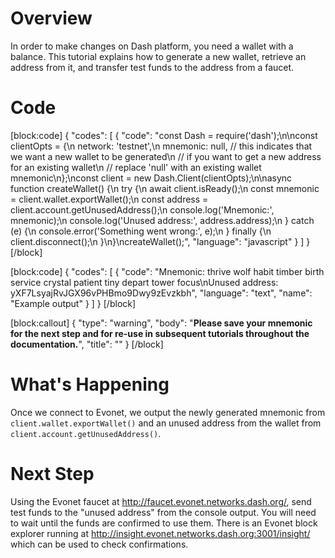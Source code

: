# Overview

In order to make changes on Dash platform, you need a wallet with a balance. This tutorial explains how to generate a new wallet, retrieve an address from it, and transfer test funds to the address from a faucet.

# Code
[block:code]
{
  "codes": [
    {
      "code": "const Dash = require('dash');\n\nconst clientOpts = {\n  network: 'testnet',\n  mnemonic: null, // this indicates that we want a new wallet to be generated\n                  // if you want to get a new address for an existing wallet\n                  // replace 'null' with an existing wallet mnemonic\n};\nconst client = new Dash.Client(clientOpts);\n\nasync function createWallet() {\n  try {\n    await client.isReady();\n    const mnemonic = client.wallet.exportWallet();\n    const address = client.account.getUnusedAddress();\n    console.log('Mnemonic:', mnemonic);\n    console.log('Unused address:', address.address);\n  } catch (e) {\n    console.error('Something went wrong:', e);\n  } finally {\n    client.disconnect();\n  }\n}\ncreateWallet();",
      "language": "javascript"
    }
  ]
}
[/block]

[block:code]
{
  "codes": [
    {
      "code": "Mnemonic: thrive wolf habit timber birth service crystal patient tiny depart tower focus\nUnused address: yXF7LsyajRvJGX96vPHBmo9Dwy9zEvzkbh",
      "language": "text",
      "name": "Example output"
    }
  ]
}
[/block]

[block:callout]
{
  "type": "warning",
  "body": "**Please save your mnemonic for the next step and for re-use in subsequent tutorials throughout the documentation.**",
  "title": ""
}
[/block]
# What's Happening

Once we connect to Evonet, we output the newly generated mnemonic from `client.wallet.exportWallet()` and an unused address from the wallet from `client.account.getUnusedAddress()`.

# Next Step

Using the Evonet faucet at http://faucet.evonet.networks.dash.org/, send test funds to the "unused address" from the console output. You will need to wait until the funds are confirmed to use them. There is an Evonet block explorer running at http://insight.evonet.networks.dash.org:3001/insight/ which can be used to check confirmations.